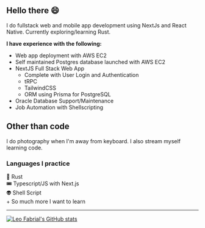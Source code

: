 ## Hello there :smile:

I do fullstack web and mobile app development using NextJs and React Native. Currently exploring/learning Rust.

**I have experience with the following:**
- Web app deployment with AWS EC2
- Self maintained Postgres database launched with AWS EC2
- NextJS Full Stack Web App
  - Complete with User Login and Authentication
  - tRPC
  - TailwindCSS
  - ORM using Prisma for PostgreSQL
- Oracle Database Support/Maintenance
- Job Automation with Shellscripting

## Other than code
I do photography when I'm away from keyboard. I also stream myself learning code.

### Languages I practice
🦀 Rust\
🎟️ Typescript/JS with Next.js\
👽 Shell Script\
\+ So much more I want to learn

<!-- [![Rust Study](https://github-readme-stats.vercel.app/api/pin/?username=leofabrial&repo=rust_study&theme=dracula)](https://github.com/leofabrial/rust_study)\ -->
---
[![Leo Fabrial's GitHub stats](https://github-readme-stats.vercel.app/api?username=leofabrial&show_icons=true&theme=dracula)](https://github.com/leofabrial) 
<!-- [![Top Langs](https://github-readme-stats.vercel.app/api/top-langs/?username=leofabrial&theme=dracula)](https://github.com/leofabrial)   -->
